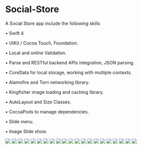 # Social-Store
<p>A Social Store app include the following skills</p>

<p>•	Swift 4</p>
<p>•	UIKit / Cocoa Touch, Foundation.</p>
<p>•	Local and online Validation. </p>
<p>•	Parse and RESTful backend APIs integration, JSON parsing.</p>
<p>•	CoreData for local storage, working with multiple contexts.</p>
<p>•	Alamofire and Torn networking library.</p>
<p>•	Kingfisher image loading and caching library.</p>
<p>•	AutoLayout and Size Classes.</p>
<p>•	CocoaPods to manage dependencies.</p>
<p>•	Slide menu.</p>
<p>•	Image Slide show.
</p>

<img src="https://raw.githubusercontent.com/aserdah/SocialStore/master/SocialStore/Assets.xcassets/photo1.png">
<img src="https://raw.githubusercontent.com/aserdah/SocialStore/master/SocialStore/Assets.xcassets/photo2.png">
<img src="https://raw.githubusercontent.com/aserdah/SocialStore/master/SocialStore/Assets.xcassets/photo3.png">
<img src="https://raw.githubusercontent.com/aserdah/SocialStore/master/SocialStore/Assets.xcassets/photo4.png">
<img src="https://raw.githubusercontent.com/aserdah/SocialStore/master/SocialStore/Assets.xcassets/photo5.png">
<img src="https://raw.githubusercontent.com/aserdah/SocialStore/master/SocialStore/Assets.xcassets/photo6.png">
<img src="https://raw.githubusercontent.com/aserdah/SocialStore/master/SocialStore/Assets.xcassets/photo7.png">
<img src="https://raw.githubusercontent.com/aserdah/SocialStore/master/SocialStore/Assets.xcassets/photo8.png">
<img src="https://raw.githubusercontent.com/aserdah/SocialStore/master/SocialStore/Assets.xcassets/photo9.png">
<img src="https://raw.githubusercontent.com/aserdah/SocialStore/master/SocialStore/Assets.xcassets/photo10.png">
<img src="https://raw.githubusercontent.com/aserdah/SocialStore/master/SocialStore/Assets.xcassets/photo11.png">
<img src="https://raw.githubusercontent.com/aserdah/SocialStore/master/SocialStore/Assets.xcassets/photo12.png">
<img src="https://raw.githubusercontent.com/aserdah/SocialStore/master/SocialStore/Assets.xcassets/photo13.png">
<img src="https://raw.githubusercontent.com/aserdah/SocialStore/master/SocialStore/Assets.xcassets/photo14.png">
<img src="https://raw.githubusercontent.com/aserdah/SocialStore/master/SocialStore/Assets.xcassets/photo15.png">
<img src="https://raw.githubusercontent.com/aserdah/SocialStore/master/SocialStore/Assets.xcassets/photo16.png">
<img src="https://raw.githubusercontent.com/aserdah/SocialStore/master/SocialStore/Assets.xcassets/photo17.png">
<img src="https://raw.githubusercontent.com/aserdah/SocialStore/master/SocialStore/Assets.xcassets/photo18.png">
<img src="https://raw.githubusercontent.com/aserdah/SocialStore/master/SocialStore/Assets.xcassets/photo19.png">
<img src="https://raw.githubusercontent.com/aserdah/SocialStore/master/SocialStore/Assets.xcassets/photo20.png">
<img src="https://raw.githubusercontent.com/aserdah/SocialStore/master/SocialStore/Assets.xcassets/photo21.png">
